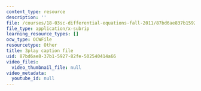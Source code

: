 ```yaml
---
content_type: resource
description: ''
file: /courses/18-03sc-differential-equations-fall-2011/87bd6ae837b1592782fe502540414a66_qbyeQum8qTE.vtt
file_type: application/x-subrip
learning_resource_types: []
ocw_type: OCWFile
resourcetype: Other
title: 3play caption file
uid: 87bd6ae8-37b1-5927-82fe-502540414a66
video_files:
  video_thumbnail_file: null
video_metadata:
  youtube_id: null
---
```

